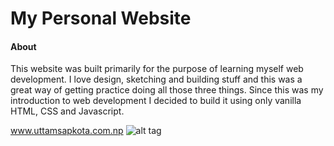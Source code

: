 # My Personal Website

#### About
This website was built primarily for the purpose of learning myself web development. I love design,
sketching and building stuff and this was a great way of getting practice doing all those
three things. Since this was my introduction to web development I decided to build it using only 
vanilla HTML, CSS and Javascript.

www.uttamsapkota.com.np
![alt tag](http://uttamsapkota.com.np/images/website.PNG)


